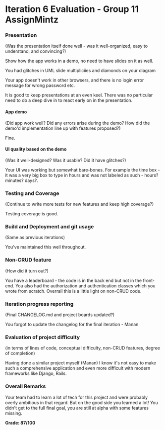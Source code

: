 # Iteration 6 Evaluation - Group 11 AssignMintz

### Presentation
(Was the presentation itself done well - was it well-organized, easy to understand, and convincing?)

Show how the app works in a demo, no need to have slides on it as well.

You had glitches in UML slide multipliciies and diamonds on your diagram

Your app doesn't work in other browsers, and there is no login error message for wrong password etc.

It is good to keep presentations at an even keel. There was no particular need to do a deep dive in to react early on in the presentation.


#### App demo
(Did app work well?  Did any errors arise during the demo?  How did the demo'd implementation line up with features proposed?)

Fine.

#### UI quality based on the demo
(Was it well-designed? Was it usable?  Did it have glitches?)

Your UI was working but somewhat bare-bones.  For example the time box - it was a very big box to type in hours and was not labeled as such - hours? minutes? days?.

### Testing and Coverage
(Continue to write more tests for new features and keep high coverage?)

Testing coverage is good.

### Build and Deployment and git usage
(Same as previous iterations)

You've maintained this well throughout.

### Non-CRUD feature
(How did it turn out?)

You have a leaderboard - the code is in the back end but not in the front-end.  You also had the authorization and authentication classes which you wrote from scratch.  Overrall this is a little light on non-CRUD code.

### Iteration progress reporting
(Final CHANGELOG.md and project boards updated?)

You forgot to update the changelog for the final iteration - Manan

### Evaluation of project difficulty
(in terms of lines of code, conceptual difficulty, non-CRUD features, degree of completion)

Having done a similar project myself (Manan) I know it's not easy to make such a comprehensive application and even more difficult with modern frameworks like Django, Rails.

### Overall Remarks

Your team had to learn a lot of tech for this project and were probably overly ambitious in that regard.  But on the good side you learned a lot!  You didn't get to the full final goal, you are still at alpha with some features missing.

**Grade: 87/100**


